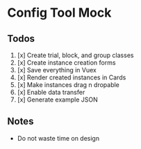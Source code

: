 # Config Tool Mock

## Todos
1. [x] Create trial, block, and group classes
2. [x] Create instance creation forms
3. [x] Save everything in Vuex
4. [x] Render created instances in Cards
5. [x] Make instances drag n dropable
6. [x] Enable data transfer
7. [x] Generate example JSON

## Notes
- Do not waste time on design
